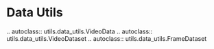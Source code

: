 # Data Utils

<!-- prettier-ignore-start -->

.. autoclass:: utils.data_utils.VideoData
.. autoclass:: utils.data_utils.VideoDataset
.. autoclass:: utils.data_utils.FrameDataset

<!-- prettier-ignore-end -->

